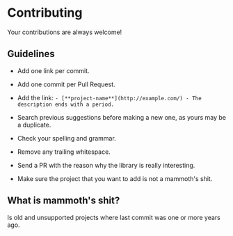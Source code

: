 # Contributing

Your contributions are always welcome!

## Guidelines

- Add one link per commit.

- Add one commit per Pull Request.

- Add the link: `- [**project-name**](http://example.com/) - The description ends with a period.`

- Search previous suggestions before making a new one, as yours may be a duplicate.

- Check your spelling and grammar.

- Remove any trailing whitespace.

- Send a PR with the reason why the library is really interesting.

- Make sure the project that you want to add is not a mammoth's shit.



## What is mammoth's shit?
Is old and unsupported projects where last commit was one or more years ago.
